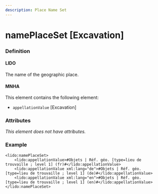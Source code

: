 ```yaml
---
description: Place Name Set
---
```


# namePlaceSet \[Excavation]

### Definition

#### LIDO

The name of the geographic place.

#### MNHA

This element contains the following element:

* `appellationValue` \[Excavation]

### Attributes

_This element does not have attributes._

### Example

```markup
<lido:namePlaceSet>
    <lido:appellationValue>#Objets | Réf. géo. [type=lieu de trouvaille ; level 1] (fr)#</lido:appellationValue>
    <lido:appellationValue xml:lang="de">#Objets | Réf. géo. [type=lieu de trouvaille ; level 1] (de)#</lido:appellationValue>
    <lido:appellationValue xml:lang="en">#Objets | Réf. géo. [type=lieu de trouvaille ; level 1] (en)#</lido:appellationValue>
</lido:namePlaceSet>
```
